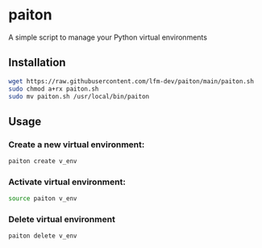 # paiton

A simple script to manage your Python virtual environments

## Installation

```bash
wget https://raw.githubusercontent.com/lfm-dev/paiton/main/paiton.sh
sudo chmod a+rx paiton.sh
sudo mv paiton.sh /usr/local/bin/paiton
```

## Usage

### Create a new virtual environment:

```bash
paiton create v_env
```

### Activate virtual environment:

```bash
source paiton v_env
```

### Delete virtual environment

```bash
paiton delete v_env
```
